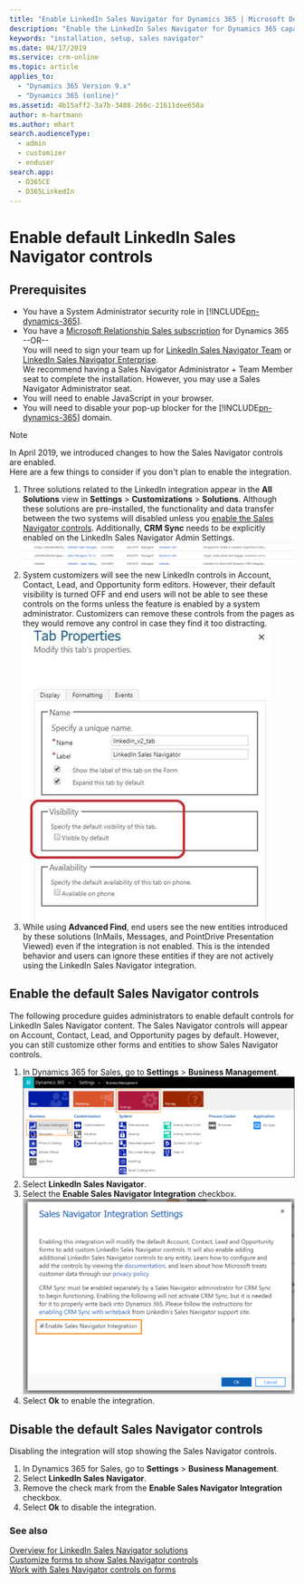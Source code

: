 ```yaml
---
title: "Enable LinkedIn Sales Navigator for Dynamics 365 | Microsoft Docs"
description: "Enable the LinkedIn Sales Navigator for Dynamics 365 capabilities"
keywords: "installation, setup, sales navigator"
ms.date: 04/17/2019
ms.service: crm-online
ms.topic: article
applies_to: 
  - "Dynamics 365 Version 9.x"
  - "Dynamics 365 (online)"
ms.assetid: 4b15aff2-3a7b-3488-260c-21611dee658a
author: m-hartmann
ms.author: mhart
search.audienceType: 
  - admin
  - customizer
  - enduser
search.app: 
  - D365CE
  - D365LinkedIn
---
```


# Enable default LinkedIn Sales Navigator controls

## Prerequisites

- You have a System Administrator security role in [!INCLUDE[pn-dynamics-365](../includes/pn-dynamics-365.md)]. 
- You have a [Microsoft Relationship Sales subscription](https://dynamics.microsoft.com/sales/relationship-sales/) for Dynamics 365   
--OR--   
You will need to sign your team up for [LinkedIn Sales Navigator Team](https://business.linkedin.com/sales-solutions) or [LinkedIn Sales Navigator Enterprise](https://business.linkedin.com/sales-solutions).    
  We recommend having a Sales Navigator Administrator + Team Member seat to complete the installation. However, you may use a Sales Navigator Administrator seat.
- You will need to enable JavaScript in your browser.
- You will need to disable your pop-up blocker for the [!INCLUDE[pn-dynamics-365](../includes/pn-dynamics-365.md)] domain.

> [!NOTE]
> In April 2019, we introduced changes to how the Sales Navigator controls are enabled.   
> Here are a few things to consider if you don't plan to enable the integration.    
> 1. Three solutions related to the LinkedIn integration appear in the **All Solutions** view in **Settings** > **Customizations** > **Solutions**. Although these solutions are pre-installed, the functionality and data transfer between the two systems will disabled unless you [enable the Sales Navigator controls](#enable-the-default-sales-navigator-controls). Additionally, **CRM Sync** needs to be explicitly enabled on the LinkedIn Sales Navigator Admin Settings.    
>    ![List of LinkedIn related solutions](media/solution-list.png)
> 2. System customizers will see the new LinkedIn controls in Account, Contact, Lead, and Opportunity form editors. However, their default visibility is turned OFF and end users will not be able to see these controls on the forms unless the feature is enabled by a system administrator. Customizers can remove these controls from the pages as they would remove any control in case they find it too distracting.    
>    ![Visibility settings in tab properties](media/visibility-settings.jpg)
> 3. While using **Advanced Find**, end users see the new entities introduced by these solutions (InMails, Messages, and PointDrive Presentation Viewed) even if the integration is not enabled. This is the intended behavior and users can ignore these entities if they are not actively using the LinkedIn Sales Navigator integration.

## Enable the default Sales Navigator controls

The following procedure guides administrators to enable default controls for LinkedIn Sales Navigator content. The Sales Navigator controls will appear on Account, Contact, Lead, and Opportunity pages by default. However, you can still customize other forms and entities to show Sales Navigator controls.

1. In Dynamics 365 for Sales, go to **Settings** > **Business Management**.
   ![Clickpath for Business Management settings](media/business-management-settings.png)
2. Select **LinkedIn Sales Navigator**.
3. Select the **Enable Sales Navigator Integration** checkbox.
   ![Enable the Sales Navigator integration](media/sales-navigator-dialog-box.png)
4. Select **Ok** to enable the integration.

## Disable the default Sales Navigator controls

Disabling the integration will stop showing the Sales Navigator controls. 

1. In Dynamics 365 for Sales, go to **Settings** > **Business Management**.
2. Select **LinkedIn Sales Navigator**.
3. Remove the check mark from the **Enable Sales Navigator Integration** checkbox.
4. Select **Ok** to disable the integration.

### See also

[Overview for LinkedIn Sales Navigator solutions](integrate-sales-navigator.md)     
[Customize forms to show Sales Navigator controls](add-sales-navigator-controls-forms.md)    
[Work with Sales Navigator controls on forms](view-sales-navigator-forms.md)
